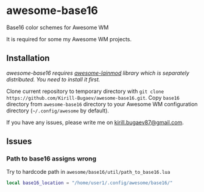 # awesome-base16
Base16 color schemes for Awesome WM

It is required for some my Awesome WM projects.

## Installation

*awesome-base16 requires [awesome-lainmod][] library which is separately distributed. You need to install it first.*

Clone current repository to temporary directory with `git clone https://github.com/Kirill-Bugaev/awesome-base16.git`.
Copy `base16` directory from `awesome-base16` directory to your Awesome WM configuration directory (`~/.config/awesome` by default).

If you have any issues, please write me on kirill.bugaev87@gmail.com.

## Issues

### Path to base16 assigns wrong

Try to hardcode path in `awesome/base16/util/path_to_base16.lua`

```lua
local base16_location = "/home/user1/.config/awesome/base16/"
```

[awesome-lainmod]: https://github.com/Kirill-Bugaev/awesome-lainmod
